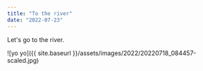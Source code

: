 ```yaml
---
title: "To the river"
date: "2022-07-23"
---
```


Let's go to the river.

![yo yo]({{ site.baseurl }}/assets/images/2022/20220718_084457-scaled.jpg)
